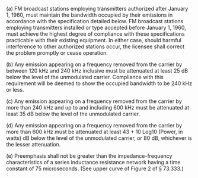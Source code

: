 (a) FM broadcast stations employing transmitters authorized after January 1, 1960, must maintain the bandwidth occupied by their emissions in accordance with the specification detailed below. FM broadcast stations employing transmitters installed or type accepted before January 1, 1960, must achieve the highest degree of compliance with these specifications practicable with their existing equipment. In either case, should harmful interference to other authorized stations occur, the licensee shall correct the problem promptly or cease operation.

(b) Any emission appearing on a frequency removed from the carrier by between 120 kHz and 240 kHz inclusive must be attenuated at least 25 dB below the level of the unmodulated carrier. Compliance with this requirement will be deemed to show the occupied bandwidth to be 240 kHz or less.

(c) Any emission appearing on a frequency removed from the carrier by more than 240 kHz and up to and including 600 kHz must be attenuated at least 35 dB below the level of the unmodulated carrier.

(d) Any emission appearing on a frequency removed from the carrier by more than 600 kHz must be attenuated at least 43 + 10 Log10 (Power, in watts) dB below the level of the unmodulated carrier, or 80 dB, whichever is the lesser attenuation.

(e) Preemphasis shall not be greater than the impedance-frequency characteristics of a series inductance resistance network having a time constant of 75 microseconds. (See upper curve of Figure 2 of § 73.333.)

